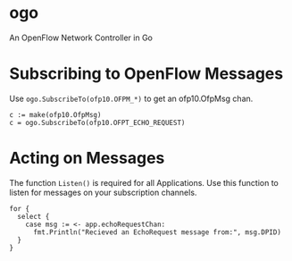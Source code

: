 ogo
===

An OpenFlow Network Controller in Go

# Subscribing to OpenFlow Messages
Use `ogo.SubscribeTo(ofp10.OFPM_*)` to get an ofp10.OfpMsg chan.
```
c := make(ofp10.OfpMsg)
c = ogo.SubscribeTo(ofp10.OFPT_ECHO_REQUEST)
```

# Acting on Messages
The function `Listen()` is required for all Applications. Use this function to listen for messages on your subscription channels.
```
for {
  select {
    case msg := <- app.echoRequestChan:
      fmt.Println("Recieved an EchoRequest message from:", msg.DPID)
  }
}
```

